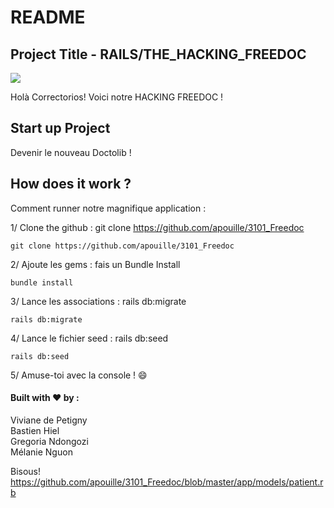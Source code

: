 # README

## Project Title - RAILS/THE_HACKING_FREEDOC

![](https://media.giphy.com/media/9Ai5dIk8xvBm0/giphy.gif)

Holà Correctorios! Voici notre HACKING FREEDOC !

## Start up Project 

Devenir le nouveau Doctolib ! 

## How does it work ?

Comment runner notre magnifique application :  

1/ Clone the github : git clone https://github.com/apouille/3101_Freedoc  

```
git clone https://github.com/apouille/3101_Freedoc
```

2/ Ajoute les gems : fais un Bundle Install  


```
bundle install
```

3/ Lance les associations : rails db:migrate  

```
rails db:migrate
```

4/ Lance le fichier seed : rails db:seed  

```
rails db:seed
```

5/ Amuse-toi avec la console ! :smile:  


#### Built with :heart: by : 

Viviane de Petigny  
Bastien Hiel  
Gregoria Ndongozi  
Mélanie Nguon  

Bisous!
https://github.com/apouille/3101_Freedoc/blob/master/app/models/patient.rb
